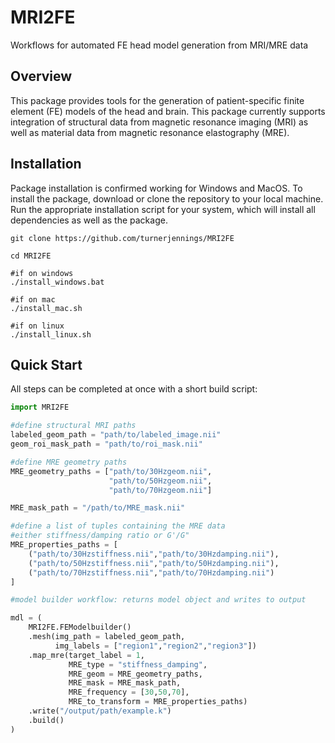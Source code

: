 # MRI2FE

Workflows for automated FE head model generation from MRI/MRE data

## Overview

This package provides tools for the generation of patient-specific finite element (FE) models of the head and brain.  This package currently supports integration of structural data from magnetic resonance imaging (MRI) as well as material data from magnetic resonance elastography (MRE).

## Installation

Package installation is confirmed working for Windows and MacOS.  To install the package, download or clone the repository to your local machine.  Run the appropriate installation script for your system, which will install all dependencies as well as the package.

```shell
git clone https://github.com/turnerjennings/MRI2FE

cd MRI2FE

#if on windows
./install_windows.bat

#if on mac
./install_mac.sh

#if on linux
./install_linux.sh
```

## Quick Start

All steps can be completed at once with a short build script:

```python
import MRI2FE

#define structural MRI paths
labeled_geom_path = "path/to/labeled_image.nii"
geom_roi_mask_path = "path/to/roi_mask.nii"

#define MRE geometry paths
MRE_geometry_paths = ["path/to/30Hzgeom.nii",
                      "path/to/50Hzgeom.nii",
                      "path/to/70Hzgeom.nii"]

MRE_mask_path = "/path/to/MRE_mask.nii"

#define a list of tuples containing the MRE data
#either stiffness/damping ratio or G'/G"
MRE_properties_paths = [
    ("path/to/30Hzstiffness.nii","path/to/30Hzdamping.nii"),
    ("path/to/50Hzstiffness.nii","path/to/50Hzdamping.nii"),
    ("path/to/70Hzstiffness.nii","path/to/70Hzdamping.nii")
]

#model builder workflow: returns model object and writes to output

mdl = (
    MRI2FE.FEModelbuilder()
    .mesh(img_path = labeled_geom_path,
          img_labels = ["region1","region2","region3"])
    .map_mre(target_label = 1,
             MRE_type = "stiffness_damping",
             MRE_geom = MRE_geometry_paths,
             MRE_mask = MRE_mask_path,
             MRE_frequency = [30,50,70],
             MRE_to_transform = MRE_properties_paths)
    .write("/output/path/example.k")
    .build()
)

```